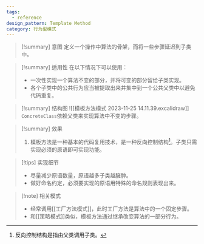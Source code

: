 ```yaml
---
tags:
  - reference
design_pattern: Template Method
category: 行为型模式
---
```

> [!summary] 意图
> 定义一个操作中算法的骨架，而将一些步骤延迟到子类中。

> [!summary] 适用性
> 在以下情况下可以使用：
> - 一次性实现一个算法不变的部分，并将可变的部分留给子类实现。
> - 各个子类中的公共行为应当被提取出来并集中到一个公共父类中以避免代码重复。

> [!summary] 结构图
> ![[模板方法模式 2023-11-25 14.11.39.excalidraw]]
> `ConcreteClass`依赖父类来实现算法中不变的步骤。

> [!summary] 效果
> 1. 模板方法是一种基本的代码复用技术，是一种反向控制结构[^1]。子类只需实现必须的原语即可实现功能。

> [!tips] 实现细节
> - 尽量减少原语数量，原语越多子类越臃肿。
> - 做好命名约定，必须要实现的原语用特殊的命名规则表现出来。

> [!note] 相关模式
> - 经常调用[[工厂方法模式]]，此时工厂方法是算法中的一个固定步骤。
> - 和[[策略模式]]类似，模板方法通过继承改变算法的一部分行为。

[^1]: 反向控制结构是指由父类调用子类。
